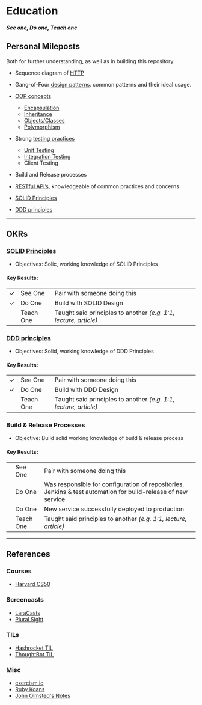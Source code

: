 # Education

_**See one, Do one, Teach one**_

## Personal Mileposts

Both for further understanding, as well as in building this repository.

-   Sequence diagram of [HTTP](../internet/http.md)

-   Gang-of-Four [design patterns](../design/design_patterns.md). common patterns and their ideal usage.

-   [OOP concepts](../design/oop.md)

    -   [Encapsulation](../design/oop.md#encapsulation)
    -   [Inheritance](../design/oop.md#inheritance)
    -   [Objects/Classes](../design/oop.md#objectsclasses)
    -   [Polymorphism](../design/oop.md#polymorphism)

-   Strong [testing practices](../testing/README.md)

    -   [Unit Testing](../testing/README.md#unit-testing)
    -   [Integration Testing](../testing/README.md#integration-testing)
    -   Client Testing

-   Build and Release processes

-   [RESTful API’s](../design/rest.md), knowledgeable of common practices and concerns

-   [SOLID Principles](../design/solid.md)

-   [DDD principles](../design/ddd.md)

---

## OKRs

### [SOLID Principles](../design/solid.md)

-   Objectives: Solic, working knowledge of SOLID Principles

#### Key Results:

<!--lint disable list-item-indent table-cell-padding-->

|   |           |                                                               |
|:--|:----------|---------------------------------------------------------------|
| ✓ | See One   | Pair with someone doing this                                  |
| ✓ | Do One    | Build with SOLID Design                                       |
|   | Teach One | Taught said principles to another _(e.g. 1:1, lecture, article)_ |

<!--lint enable list-item-indent table-cell-padding-->

### [DDD principles](../design/ddd.md)

-   Objectives: Solid, working knowledge of DDD Principles

#### Key Results:

<!--lint disable list-item-indent table-cell-padding-->

|   |           |                                                               |
|:--|:----------|---------------------------------------------------------------|
| ✓ | See One   | Pair with someone doing this                                  |
| ✓ | Do One    | Build with DDD Design                                         |
|   | Teach One | Taught said principles to another _(e.g. 1:1, lecture, article)_ |

<!--lint enable list-item-indent table-cell-padding-->

### Build & Release Processes

-   Objective: Build solid working knowledge of build & release process

#### Key Results:

<!--lint disable list-item-indent table-cell-padding-->

|   |           |                                                                                                               |
|:--|:----------|---------------------------------------------------------------------------------------------------------------|
|   | See One   | Pair with someone doing this                                                                                  |
|   | Do One    | Was responsible for configuration of repositories, Jenkins & test automation for build-release of new service |
|   | Do One    | New service successfully deployed to production                                                               |
|   | Teach One | Taught said principles to another _(e.g. 1:1, lecture, article)_                                                 |

<!--lint enable list-item-indent table-cell-padding-->

---

## References

### Courses

-   [Harvard CS50](./harvard_cs50.md)

### Screencasts

-   [LaraCasts](https://laracasts.com)
-   [Plural Sight](https://www.pluralsight.com)

### TILs

-   [Hashrocket TIL](https://til.hashrocket.com)
-   [ThoughtBot TIL](https://github.com/thoughtbot/til)

### Misc

-   [exercism.io](http://exercism.io)
-   [Ruby Koans](http://rubykoans.com)
-   [John Olmsted's Notes](https://github.com/qsymmachus/notes)
